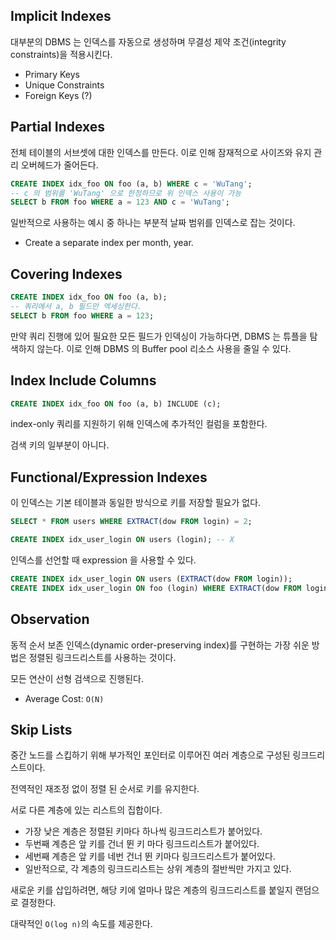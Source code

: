 ## Implicit Indexes

대부분의 DBMS 는 인덱스를 자동으로 생성하며 무결성 제약 조건(integrity constraints)을 적용시킨다.
* Primary Keys
* Unique Constraints
* Foreign Keys (?)

## Partial Indexes

전체 테이블의 서브셋에 대한 인덱스를 만든다.
이로 인해 잠재적으로 사이즈와 유지 관리 오버헤드가 줄어든다.

```sql
CREATE INDEX idx_foo ON foo (a, b) WHERE c = 'WuTang';
-- c 의 범위를 'WuTang' 으로 한정하므로 위 인덱스 사용이 가능
SELECT b FROM foo WHERE a = 123 AND c = 'WuTang';
```

일반적으로 사용하는 예시 중 하나는 부분적 날짜 범위를 인덱스로 잡는 것이다.
* Create a separate index per month, year.

## Covering Indexes

```sql
CREATE INDEX idx_foo ON foo (a, b);
-- 쿼리에서 a, b 필드만 엑세싱한다.
SELECT b FROM foo WHERE a = 123;
```

만약 쿼리 진행에 있어 필요한 모든 필드가 인덱싱이 가능하다면, DBMS 는 튜플을 탐색하지 않는다.
이로 인해 DBMS 의 Buffer pool 리소스 사용을 줄일 수 있다.

## Index Include Columns

```sql
CREATE INDEX idx_foo ON foo (a, b) INCLUDE (c);
```

index-only 쿼리를 지원하기 위해 인덱스에 추가적인 컬럼을 포함한다.

검색 키의 일부분이 아니다.

## Functional/Expression Indexes

이 인덱스는 기본 테이블과 동일한 방식으로 키를 저장할 필요가 없다.

```sql
SELECT * FROM users WHERE EXTRACT(dow FROM login) = 2;

CREATE INDEX idx_user_login ON users (login); -- X
```

인덱스를 선언할 때 expression 을 사용할 수 있다.

```sql
CREATE INDEX idx_user_login ON users (EXTRACT(dow FROM login));
CREATE INDEX idx_user_login ON foo (login) WHERE EXTRACT(dow FROM login) = 2;
```

## Observation

동적 순서 보존 인덱스(dynamic order-preserving index)를 구현하는 가장 쉬운 방법은 정렬된 링크드리스트를 사용하는 것이다.

모든 연산이 선형 검색으로 진행된다.
* Average Cost: `O(N)`

## Skip Lists

중간 노드를 스킵하기 위해 부가적인 포인터로 이루어진 여러 계층으로 구성된 링크드리스트이다.

전역적인 재조정 없이 정렬 된 순서로 키를 유지한다.

서로 다른 계층에 있는 리스트의 집합이다.
* 가장 낮은 계층은 정렬된 키마다 하나씩 링크드리스트가 붙어있다.
* 두번째 계층은 앞 키를 건너 뛴 키 마다 링크드리스트가 붙어있다.
* 세번째 계층은 앞 키를 네번 건너 뛴 키마다 링크드리스트가 붙어있다.
* 일반적으로, 각 계층의 링크드리스트는 상위 계층의 절반씩만 가지고 있다.

새로운 키를 삽입하려면, 해당 키에 얼마나 많은 계층의 링크드리스트를 붙일지 랜덤으로 결정한다.

대략적인 `O(log n)`의 속도를 제공한다.

